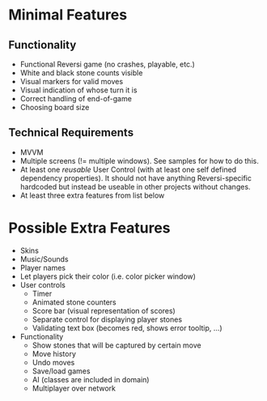 # Minimal Features

## Functionality

* Functional Reversi game (no crashes, playable, etc.)
* White and black stone counts visible
* Visual markers for valid moves
* Visual indication of whose turn it is
* Correct handling of end-of-game
* Choosing board size

## Technical Requirements

* MVVM
* Multiple screens (!= multiple windows). See samples for how to do this.
* At least one *reusable* User Control (with at least one self defined dependency properties). It should not have anything Reversi-specific hardcoded but instead be useable in other projects without changes.
* At least three extra features from list below



# Possible Extra Features

* Skins
* Music/Sounds
* Player names
* Let players pick their color (i.e. color picker window)
* User controls
  * Timer
  * Animated stone counters
  * Score bar (visual representation of scores)
  * Separate control for displaying player stones
  * Validating text box (becomes red, shows error tooltip, &hellip;)
* Functionality
  * Show stones that will be captured by certain move
  * Move history
  * Undo moves
  * Save/load games
  * AI (classes are included in domain)
  * Multiplayer over network
